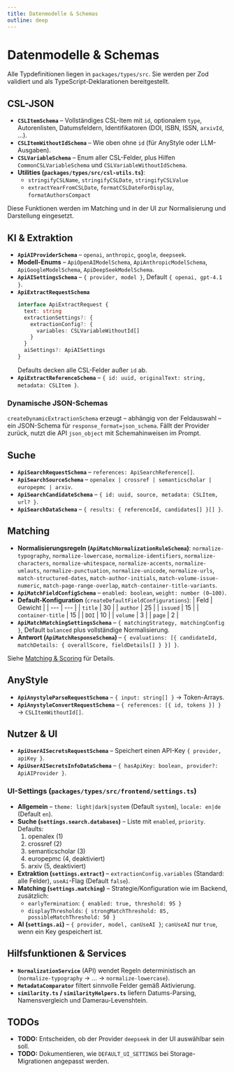 ```yaml
---
title: Datenmodelle & Schemas
outline: deep
---
```


# Datenmodelle & Schemas

Alle Typdefinitionen liegen in `packages/types/src`. Sie werden per Zod validiert und als TypeScript-Deklarationen bereitgestellt.

## CSL-JSON

- **`CSLItemSchema`** – Vollständiges CSL-Item mit `id`, optionalem `type`, Autorenlisten, Datumsfeldern, Identifikatoren (DOI, ISBN, ISSN, `arxivId`, …).
- **`CSLItemWithoutIdSchema`** – Wie oben ohne `id` (für AnyStyle oder LLM-Ausgaben).
- **`CSLVariableSchema`** – Enum aller CSL-Felder, plus Hilfen `CommonCSLVariableSchema` und `CSLVariableWithoutIdSchema`.
- **Utilities (`packages/types/src/csl-utils.ts`)**:
  - `stringifyCSLName`, `stringifyCSLDate`, `stringifyCSLValue`
  - `extractYearFromCSLDate`, `formatCSLDateForDisplay`, `formatAuthorsCompact`

Diese Funktionen werden im Matching und in der UI zur Normalisierung und Darstellung eingesetzt.

## KI & Extraktion

- **`ApiAIProviderSchema`** – `openai`, `anthropic`, `google`, `deepseek`.
- **Modell-Enums** – `ApiOpenAIModelSchema`, `ApiAnthropicModelSchema`, `ApiGoogleModelSchema`, `ApiDeepSeekModelSchema`.
- **`ApiAISettingsSchema`** – `{ provider, model }`, Default `{ openai, gpt-4.1 }`.
- **`ApiExtractRequestSchema`**
  ```ts
  interface ApiExtractRequest {
    text: string
    extractionSettings?: {
      extractionConfig?: {
        variables: CSLVariableWithoutId[]
      }
    }
    aiSettings?: ApiAISettings
  }
  ```
  Defaults decken alle CSL-Felder außer `id` ab.
- **`ApiExtractReferenceSchema`** – `{ id: uuid, originalText: string, metadata: CSLItem }`.

### Dynamische JSON-Schemas

`createDynamicExtractionSchema` erzeugt – abhängig von der Feldauswahl – ein JSON-Schema für `response_format=json_schema`. Fällt der Provider zurück, nutzt die API `json_object` mit Schemahinweisen im Prompt.

## Suche

- **`ApiSearchRequestSchema`** – `references: ApiSearchReference[]`.
- **`ApiSearchSourceSchema`** – `openalex | crossref | semanticscholar | europepmc | arxiv`.
- **`ApiSearchCandidateSchema`** – `{ id: uuid, source, metadata: CSLItem, url? }`.
- **`ApiSearchDataSchema`** – `{ results: { referenceId, candidates[] }[] }`.

## Matching

- **Normalisierungsregeln (`ApiMatchNormalizationRuleSchema`)**: `normalize-typography`, `normalize-lowercase`, `normalize-identifiers`, `normalize-characters`, `normalize-whitespace`, `normalize-accents`, `normalize-umlauts`, `normalize-punctuation`, `normalize-unicode`, `normalize-urls`, `match-structured-dates`, `match-author-initials`, `match-volume-issue-numeric`, `match-page-range-overlap`, `match-container-title-variants`.
- **`ApiMatchFieldConfigSchema`** – `enabled: boolean`, `weight: number (0–100)`.
- **Default-Konfiguration** (`createDefaultFieldConfigurations`):
  | Feld | Gewicht |
  | --- | --- |
  | `title` | 30 |
  | `author` | 25 |
  | `issued` | 15 |
  | `container-title` | 15 |
  | `DOI` | 10 |
  | `volume` | 3 |
  | `page` | 2 |
- **`ApiMatchMatchingSettingsSchema`** – `{ matchingStrategy, matchingConfig }`, Default `balanced` plus vollständige Normalisierung.
- **Antwort (`ApiMatchResponseSchema`)** – `{ evaluations: [{ candidateId, matchDetails: { overallScore, fieldDetails[] } }] }`.

Siehe [Matching & Scoring](matching-scoring.md) für Details.

## AnyStyle

- **`ApiAnystyleParseRequestSchema`** – `{ input: string[] }` → Token-Arrays.
- **`ApiAnystyleConvertRequestSchema`** – `{ references: [{ id, tokens }] }` → `CSLItemWithoutId[]`.

## Nutzer & UI

- **`ApiUserAISecretsRequestSchema`** – Speichert einen API-Key `{ provider, apiKey }`.
- **`ApiUserAISecretsInfoDataSchema`** – `{ hasApiKey: boolean, provider?: ApiAIProvider }`.

### UI-Settings (`packages/types/src/frontend/settings.ts`)

- **Allgemein** – `theme: light|dark|system` (Default `system`), `locale: en|de` (Default `en`).
- **Suche (`settings.search.databases`)** – Liste mit `enabled`, `priority`. Defaults:
  1. openalex (1)
  2. crossref (2)
  3. semanticscholar (3)
  4. europepmc (4, deaktiviert)
  5. arxiv (5, deaktiviert)
- **Extraktion (`settings.extract`)** – `extractionConfig.variables` (Standard: alle Felder), `useAi`-Flag (Default `false`).
- **Matching (`settings.matching`)** – Strategie/Konfiguration wie im Backend, zusätzlich:
  - `earlyTermination`: `{ enabled: true, threshold: 95 }`
  - `displayThresholds`: `{ strongMatchThreshold: 85, possibleMatchThreshold: 50 }`
- **AI (`settings.ai`)** – `{ provider, model, canUseAI }`; `canUseAI` nur `true`, wenn ein Key gespeichert ist.

## Hilfsfunktionen & Services

- **`NormalizationService`** (API) wendet Regeln deterministisch an (`normalize-typography` → … → `normalize-lowercase`).
- **`MetadataComparator`** filtert sinnvolle Felder gemäß Aktivierung.
- **`similarity.ts` / `similarityHelpers.ts`** liefern Datums-Parsing, Namensvergleich und Damerau-Levenshtein.

## TODOs

- **TODO:** Entscheiden, ob der Provider `deepseek` in der UI auswählbar sein soll.
- **TODO:** Dokumentieren, wie `DEFAULT_UI_SETTINGS` bei Storage-Migrationen angepasst werden.

